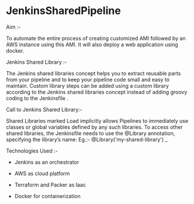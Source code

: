 # JenkinsSharedPipeline

Aim :-

To automate the entire process of creating customized AMI followed by an AWS instance using this AMI.
It will also deploy a web application using docker.


Jenkins Shared Library :-

  The Jenkins shared libraries concept helps you to extract reusable parts from your pipeline and to keep your pipeline code small and easy to maintain. Custom library steps can be added using a custom library according to the Jenkins shared libraries concept instead of adding groovy coding to the Jenkinsfile .


Call to Jenkins Shared Library:-

Shared Libraries marked Load implicitly allows Pipelines to immediately use classes or global variables defined by any such libraries. To access other shared libraries, the Jenkinsfile needs to use the @Library annotation, specifying the library’s name:
      Eg.:- @Library('my-shared-library') _

Technologies Used :-

  * Jenkins as an orchestrator
         
  * AWS as cloud platform
  
  * Terraform and Packer as Iaac
  
  * Docker for containerization
  
  
  
  
  

